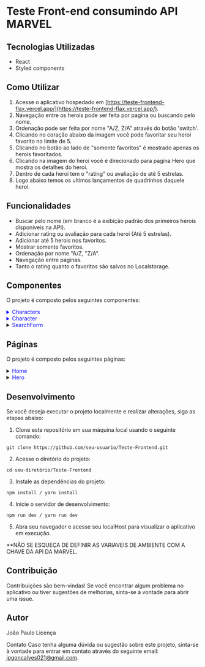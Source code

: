 # Teste Front-end consumindo API MARVEL 

## Tecnologias Utilizadas

- React
- Styled components

## Como Utilizar

1. Acesse o aplicativo hospedado em [https://teste-frontend-flax.vercel.app/](https://teste-frontend-flax.vercel.app/).
2. Navegação entre os herois pode ser feita por pagina ou buscando pelo nome.
3. Ordenação pode ser feita por nome "A/Z, Z/A" através do botão 'switch'. 
4. Clicando no coração abaixo da imagem você pode favoritar seu heroi favorito no limite de 5.
5. Clicando no botão ao lado de "somente favoritos" é mostrado apenas os herois favoritados.
6. Clicando na imagem do heroi você é direcionado para pagina Hero que mostra os detalhes do heroi.
7. Dentro de cada heroi tem o "rating" ou avaliação de até 5 estrelas.
8. Logo abaixo temos os ultimos lançamentos de quadrinhos daquele heroi.

## Funcionalidades
- Buscar pelo nome (em branco é a exibição padrão dos primeiros herois disponiveis na API).
- Adicionar rating ou avaliação para cada heroi (Até 5 estrelas).
- Adicionar até 5 herois nos favoritos.
- Mostrar somente favoritos.
- Ordenação por nome "A/Z, "Z/A".
- Navegação entre paginas.
- Tanto o rating quanto o favoritos são salvos no Localstorage.

## Componentes
O projeto é composto pelos seguintes componentes:

<details>
  <summary style="color: blue;">Characters</summary>
 Componente que recebe a requisição da API como props "data" verifica se os dados recebidos são dos favoritos ou os dados originais, para fazer a funcionalidade de mostrar apenas favoritos.
</details>

<details>
<summary style="color: blue;">Character</summary>
Componente que renderiza cada heroi na UI e faz a função de adicionar nos favoritos.
</details>

<details>
  <summary><span style="color: blue;">SearchForm</span></summary>
Componente que faz a busca de herois por nome.
</details>

## Páginas
O projeto é composto pelos seguintes páginas:

<details>
  <summary><span style="color: blue;">Home</span></summary>
  Pagina Home que mostra todos os 20 primeiros herois retornados na api e controla a paginação, ordenação e faz a chamada na api para retornar os dados para o componente Characters.
</details>

<details>
  <summary><span style="color: blue;">Hero</span></summary>
   Pagina Hero que renderiza os detalhes do heroi clicado permitindo dar uma nota de 0 a 5 estrelas e ver os ultimos 10 quadrinhos daquele heroi.
</details>


## Desenvolvimento

Se você deseja executar o projeto localmente e realizar alterações, siga as etapas abaixo:

1. Clone este repositório em sua máquina local usando o seguinte comando:

```shell
git clone https://github.com/seu-usuario/Teste-Frontend.git
```

2. Acesse o diretório do projeto:

```shell
cd seu-diretório/Teste-Frontend
```

3. Instale as dependências do projeto:

```shell
npm install / yarn install
```

4. Inicie o servidor de desenvolvimento:

```shell
npm run dev / yarn run dev
```

5. Abra seu navegador e acesse seu localHost para visualizar o aplicativo em execução.

**NÃO SE ESQUEÇA DE DEFINIR AS VARIAVEIS DE AMBIENTE COM A CHAVE DA API DA MARVEL.

## Contribuição

Contribuições são bem-vindas! Se você encontrar algum problema no aplicativo ou tiver sugestões de melhorias, sinta-se à vontade para abrir uma issue.

## Autor

João Paulo
Licença

Contato
Caso tenha alguma dúvida ou sugestão sobre este projeto, sinta-se à vontade para entrar em contato através do seguinte email: jpgoncalves021@gmail.com.